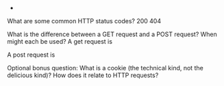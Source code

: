 *
What are some common HTTP status codes?
200
404

What is the difference between a GET request and a POST request? When might each be used?
A get request is

A post request is

Optional bonus question: What is a cookie (the technical kind, not the delicious kind)? How does it relate to HTTP requests?